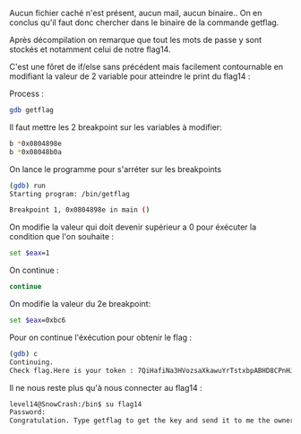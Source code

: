 Aucun fichier caché n'est présent, aucun mail, aucun binaire..
On en conclus qu'il faut donc chercher dans le binaire de la commande getflag.

Après décompilation on remarque que tout les mots de passe y sont stockés et notamment celui de notre flag14.

C'est une fôret de if/else sans précédent mais facilement contournable en modifiant la valeur de 2 variable pour atteindre le print du flag14 : 

Process : 
```bash
gdb getflag
```
Il faut mettre les 2 breakpoint sur les variables à modifier:
```bash
b *0x0804898e
b *0x08048b0a
```
On lance le programme pour s'arréter sur les breakpoints
```bash
(gdb) run
Starting program: /bin/getflag 

Breakpoint 1, 0x0804898e in main ()
```
On modifie la valeur qui doit devenir supérieur a 0 pour éxécuter la condition que l'on souhaite :
```bash 
set $eax=1
```
On continue :
```bash
continue
```
On modifie la valeur du 2e breakpoint:
```bash
set $eax=0xbc6
```
Pour on continue l'éxécution pour obtenir le flag :
```bash
(gdb) c
Continuing.
Check flag.Here is your token : 7QiHafiNa3HVozsaXkawuYrTstxbpABHD8CPnHJ
```

Il ne nous reste plus qu'à nous connecter au flag14 :
```bash
level14@SnowCrash:/bin$ su flag14
Password: 
Congratulation. Type getflag to get the key and send it to me the owner of this livecd :)
```

